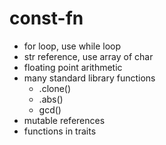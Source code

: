 # const-fn

- for loop, use while loop
- str reference, use array of char
- floating point arithmetic
- many standard library functions
  - .clone()
  - .abs()
  - gcd()
- mutable references
- functions in traits
